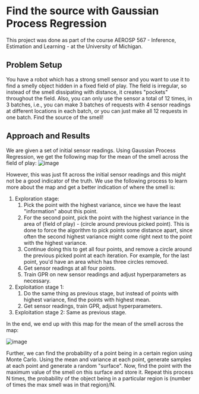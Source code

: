 # Find the source with Gaussian Process Regression

This project was done as part of the course AEROSP 567 - Inference, Estimation and Learning - at the University of Michigan.

## Problem Setup

You have a robot which has a strong smell sensor and you want to use it to find a smelly object hidden in a fixed field of play. The field is irregular, so instead of the smell dissipating with distance, it creates "pockets" throughout the field. Also, you can only use the sensor a total of 12 times, in 3 batches, i.e., you can make 3 batches of requests with 4 sensor readings at different locations in each batch, or you can just make all 12 requests in one batch. Find the source of the smell!

## Approach and Results

We are given a set of initial sensor readings. Using Gaussian Process Regression, we get the following map for the mean of the smell across the field of play: 
![image](https://github.com/AarishShah22/gaussian-process-regression-find-source/assets/65495374/348a9ad6-726a-4579-887f-e953dc885ab5)

However, this was just fit across the initial sensor readings and this might not be a good indicator of the truth. We use the following process to learn more about the map and get a better indication of where the smell is:

1. Exploration stage:
    1. Pick the point with the highest variance, since we have the least "information" about this point.
    2. For the second point, pick the point with the highest variance in the area of (field of play) - (circle around previous picked point). This is done to force the algorithm to pick points some distance apart, since often the second highest variance might come right next to the point with the highest variance.
    3. Continue doing this to get all four points, and remove a circle around the previous picked point at each iteration. For example, for the last point, you'd have an area which has three circles removed.
    4. Get sensor readings at all four points.
    5. Train GPR on new sensor readings and adjust hyperparameters as necessary.
2. Exploitation stage 1:
    1. Do the same thing as previous stage, but instead of points with highest variance, find the points with highest mean.
    2. Get sensor readings, train GPR, adjust hyperparameters.
3. Exploitation stage 2: Same as previous stage.

In the end, we end up with this map for the mean of the smell across the map:

![image](https://github.com/AarishShah22/gaussian-process-regression-find-source/assets/65495374/f3d3fce0-79ad-4806-be07-c32a688bdb51)

Further, we can find the probability of a point being in a certain region using Monte Carlo. Using the mean and variance at each point, generate samples at each point and generate a random "surface". Now, find the point with the maximum value of the smell on this surface and store it. Repeat this process N times, the probability of the object being in a particular region is (number of times the max smell was in that region)/N.
